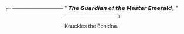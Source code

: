 <p align="center">
╭┈ ────────────── " 𝙏𝙝𝙚 𝙂𝙪𝙖𝙧𝙙𝙞𝙖𝙣 𝙤𝙛 𝙩𝙝𝙚 𝙈𝙖𝙨𝙩𝙚𝙧 𝙀𝙢𝙚𝙧𝙖𝙡𝙙｡ " ────────────── ┈╮
</p>

<p align="center">
Knuckles the Echidna.
</p>
